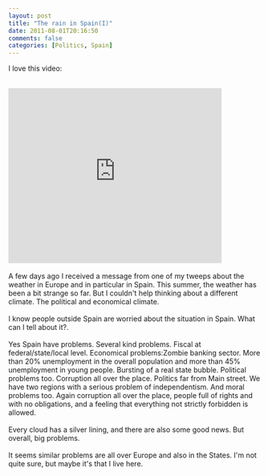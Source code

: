 ```yaml
---
layout: post
title: "The rain in Spain(I)"
date: 2011-08-01T20:16:50
comments: false
categories: [Politics, Spain]
---
```


I love this video:
<br /><br />

<iframe width="425" height="349" src="http://www.youtube.com/embed/uVmU3iANbgk" frameborder="0" allowfullscreen></iframe>
<br /><br />
A few days ago I received a message from one of my tweeps about the weather in Europe and in particular in Spain. This summer, the weather has been a bit strange so far. But I couldn't help thinking about a different climate. The political and economical climate.
<br /><br />
I know people outside Spain are worried about the situation in Spain. What can I tell about it?.
<br /><br />
Yes Spain have problems. Several kind problems. Fiscal at federal/state/local level. Economical problems:Zombie banking sector. More than 20% unemployment in the overall population and more than 45% unemployment in young people. Bursting of a real state bubble. Political problems too. Corruption all over the place. Politics far from Main street. We have two regions with a serious problem of independentism. And moral problems too. Again corruption all over the place, people full of rights and with no obligations, and a feeling that everything not strictly forbidden is allowed.
<br /><br />
Every cloud has a silver lining, and there are also some good news. But overall, big problems.
<br /><br />
It seems similar problems are all over Europe and also in the States. I'm not quite sure, but maybe it's that I live here.
